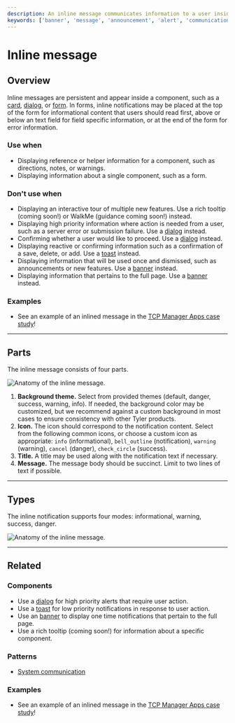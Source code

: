 ```yaml
---
description: An inline message communicates information to a user inside of another component, such as a form.  
keywords: ['banner', 'message', 'announcement', 'alert', 'communication', 'notification']
---
```


# Inline message

<ComponentVisual
  figmaUrl=""
  storybookUrl="https://forge.tylerdev.io/main/?path=/story/components-inline-message--default" />

## Overview

Inline messages are persistent and appear inside a component, such as a [card](/components/cards/card), [dialog](/components/notifications-and-message/dialog), or [form](/components/cards/card). In forms, inline notifications may be placed at the top of the form for informational content that users should read first, above or below an text field for field specific information, or at the end of the form for error information. 

### Use when 

- Displaying reference or helper information for a component, such as directions, notes, or warnings.
- Displaying information about a single component, such as a form.

### Don't use when

- Displaying an interactive tour of multiple new features. Use a rich tooltip (coming soon!) or WalkMe (guidance coming soon!) instead.
- Displaying high priority information where action is needed from a user, such as a server error or submission failure. Use a [dialog](/components/notifications-and-message/dialog) instead. 
- Confirming whether a user would like to proceed. Use a [dialog](/components/notifications-and-message/dialog) instead. 
- Displaying reactive or confirming information such as a confirmation of a save, delete, or add. Use a [toast](/components/notifications-and-message/toast) instead. 
- Displaying information that will be used once and dismissed, such as announcements or new features. Use a [banner](/components/notifications-and-message/banner) instead.
- Displaying information that pertains to the full page. Use a [banner](/components/notifications-and-message/banner) instead.

### Examples

- See an example of an inlined message in the [TCP Manager Apps case study](/case-studies/tcp-manager-apps)!

---

## Parts 

The inline message consists of four parts. 

<ImageBlock>

![Anatomy of the inline message. ](/img/components/inline-message/inline-notification-anatomy.png)

</ImageBlock>

1. **Background theme.** Select from provided themes (default, danger, success, warning, info). If needed, the background color may be customized, but we recommend against a custom background in most cases to ensure consistency with other Tyler products. 
2. **Icon.** The icon should correspond to the notification content. Select from the following common icons, or choose a custom icon as appropriate: `info` (informational), `bell_outline` (notification), `warning` (warning), `cancel` (danger), `check_circle` (success).
3. **Title.** A title may be used along with the notification text if necessary. 
4. **Message.** The message body should be succinct. Limit to two lines of text if possible.

---

## Types 

The inline notification supports four modes: informational, warning, success, danger. 

<ImageBlock>

![Anatomy of the inline message. ](/img/components/inline-message/inline-message-types.png)

</ImageBlock>

---

## Related 

### Components

- Use a [dialog](/components/notifications-and-messages/dialog) for high priority alerts that require user action.
- Use a [toast](/components/toast) for low priority notifications in response to user action.
- Use an [banner](/components/notifications-and-message/banner) to display one time notifications that pertain to the full page.
- Use a rich tooltip (coming soon!) for information about a specific component.

### Patterns

- [System communication](/core-patterns/system-communication)

### Examples 
- See an example of an inlined message in the [TCP Manager Apps case study](/case-studies/tcp-manager-apps)!
